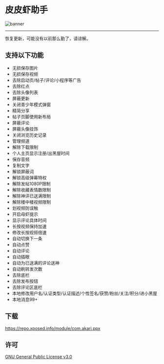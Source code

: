 # 皮皮虾助手

![banner](imgs/banner.gif)

---

恢复更新，可能没有以前那么勤了，请谅解。

## 支持以下功能
- 无损保存图片
- 无损保存视频
- 去除启动页/帖子/评论/小程序等广告
- 去除红点
- 去除头像列表
- 屏蔽更新
- 关闭青少年模式弹窗
- 精简分享
- 帖子页脚使用新布局
- 屏蔽评论
- 屏蔽头像挂饰
- 关闭浏览历史记录
- 管理频道
- 解除下载限制
- 个人主页显示注册/出黑屋时间
- 保存音频
- 复制文字
- 解锁屏蔽词
- 解锁高级弹幕特权
- 解除发帖1080P限制
- 解除收藏表情数限制
- 解除神评已送满限制
- 解除楼中楼视频限制
- 划视频防误触
- 开启母虾提示
- 显示评论具体时间
- 长按视频保持加速
- 修改长按视频倍速
- 自动切换下一条
- 自动点赞
- 自动评论
- 自动插眼
- 自动为已送满的评论送神
- 自动刷转发次数
- 去除底栏
- 去除发布按钮
- 去除评论区底栏
- 本地修改用户名/认证类型/认证描述/个性签名/获赞/粉丝/关注/积分/进小黑屋
- 本地消息99+

## 下载
https://repo.xposed.info/module/com.akari.ppx

## 许可
[GNU General Public License v3.0](LICENSE)